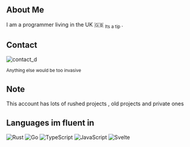 ## About Me
I am a programmer living in the UK 🇬🇧 <sub> Its a tip </sub>.

## Contact
![contact_d](https://dcbadge.vercel.app/api/shield/454821956223762453)

<sub> Anything else would be too invasive </sub>

## Note
This account has lots of rushed projects , old projects and private ones

## Languages im fluent in
![Rust](https://img.shields.io/badge/rust-%23000000.svg?style=for-the-badge&logo=rust&logoColor=white)
![Go](https://img.shields.io/badge/go-%2300ADD8.svg?style=for-the-badge&logo=go&logoColor=white)
![TypeScript](https://img.shields.io/badge/typescript-%23007ACC.svg?style=for-the-badge&logo=typescript&logoColor=white)
![JavaScript](https://img.shields.io/badge/javascript-%23323330.svg?style=for-the-badge&logo=javascript&logoColor=%23F7DF1E)
![Svelte](https://img.shields.io/badge/svelte-%23f1413d.svg?style=for-the-badge&logo=svelte&logoColor=white)
